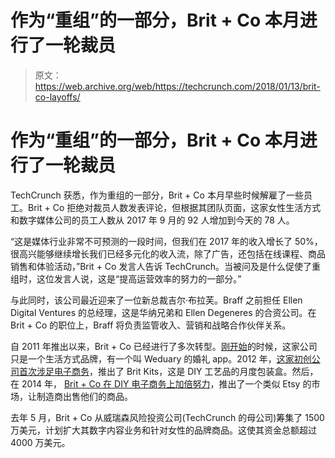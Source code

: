 # 作为“重组”的一部分，Brit + Co 本月进行了一轮裁员

> 原文：<https://web.archive.org/web/https://techcrunch.com/2018/01/13/brit-co-layoffs/>

# 作为“重组”的一部分，Brit + Co 本月进行了一轮裁员

TechCrunch 获悉，作为重组的一部分，Brit + Co 本月早些时候解雇了一些员工。Brit + Co 拒绝对裁员人数发表评论，但根据其团队页面，这家女性生活方式和数字媒体公司的员工人数从 2017 年 9 月的 92 人增加到今天的 78 人。

“这是媒体行业非常不可预测的一段时间，但我们在 2017 年的收入增长了 50%，很高兴能够继续增长我们已经多元化的收入流，除了广告，还包括在线课程、商品销售和体验活动，”Brit + Co 发言人告诉 TechCrunch。当被问及是什么促使了重组时，这位发言人说，这是“提高运营效率的努力的一部分。”

与此同时，该公司最近迎来了一位新总裁吉尔·布拉芙。Braff 之前担任 Ellen Digital Ventures 的总经理，这是华纳兄弟和 Ellen Degeneres 的合资公司。在 Brit + Co 的职位上，Braff 将负责监管收入、营销和战略合作伙伴关系。

自 2011 年推出以来，Brit + Co 已经进行了多次转型。[刚开始](https://web.archive.org/web/20230206173551/https://techcrunch.com/2011/11/16/brit-morin-launches-lifestyle-brand-brit-wants-to-be-silicon-valleys-martha-stewart/)的时候，这家公司只是一个生活方式品牌，有一个叫 Weduary 的婚礼 app。2012 年，[这家初创公司首次涉足电子商务](https://web.archive.org/web/20230206173551/https://techcrunch.com/2012/09/27/brit-co-gets-into-e-commerce-brit-kits-subscription/)，推出了 Brit Kits，这是 DIY 工艺品的月度包装盒。然后，在 2014 年， [Brit + Co 在 DIY 电子商务上加倍努力](https://web.archive.org/web/20230206173551/https://techcrunch.com/2014/05/21/brit-co-doubles-down-on-ecommerce-launches-etsy-like-marketplace-for-makers/)，推出了一个类似 Etsy 的市场，让制造商出售他们的商品。

去年 5 月，Brit + Co 从威瑞森风险投资公司(TechCrunch 的母公司)筹集了 1500 万美元，计划扩大其数字内容业务和针对女性的品牌商品。这使其资金总额超过 4000 万美元。